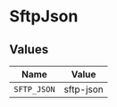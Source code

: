 # SftpJson


## Values

| Name        | Value       |
| ----------- | ----------- |
| `SFTP_JSON` | sftp-json   |